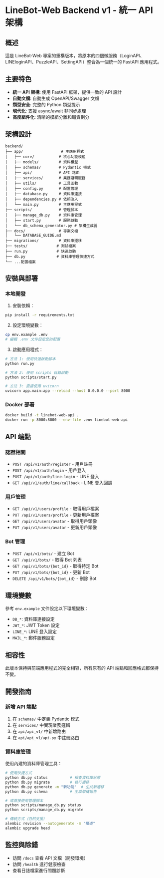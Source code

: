 # LineBot-Web Backend v1 - 統一 API 架構

## 概述

這是 LineBot-Web 專案的重構版本，將原本的四個微服務（LoginAPI、LINEloginAPI、PuzzleAPI、SettingAPI）整合為一個統一的 FastAPI 應用程式。

## 主要特色

- **統一 API 架構**: 使用 FastAPI 框架，提供一致的 API 設計
- **自動文檔**: 自動生成 OpenAPI/Swagger 文檔
- **類型安全**: 完整的 Python 類型提示
- **現代化**: 支援 async/await 非同步處理
- **高度組件化**: 清晰的模組分離和職責劃分

## 架構設計

```
backend/
├── app/                 # 主應用程式
│   ├── core/           # 核心功能模組
│   ├── models/         # 資料模型
│   ├── schemas/        # Pydantic 模式
│   ├── api/            # API 路由
│   ├── services/       # 業務邏輯服務
│   ├── utils/          # 工具函數
│   ├── config.py       # 配置管理
│   ├── database.py     # 資料庫連接
│   ├── dependencies.py # 依賴注入
│   └── main.py         # 主應用程式
├── scripts/            # 管理腳本
│   ├── manage_db.py    # 資料庫管理
│   ├── start.py        # 服務啟動
│   └── db_schema_generator.py # 架構生成器
├── docs/               # 專案文檔
│   └── DATABASE_GUIDE.md
├── migrations/         # 資料庫遷移
├── tests/             # 測試檔案
├── run.py             # 快速啟動
├── db.py              # 資料庫管理快捷方式
└── ...配置檔案
```

## 安裝與部署

### 本地開發

1. 安裝依賴：
```bash
pip install -r requirements.txt
```

2. 設定環境變數：
```bash
cp env.example .env
# 編輯 .env 文件設定您的配置
```

3. 啟動應用程式：
```bash
# 方法 1: 使用快速啟動腳本
python run.py

# 方法 2: 使用 scripts 目錄啟動
python scripts/start.py

# 方法 3: 直接使用 uvicorn
uvicorn app.main:app --reload --host 0.0.0.0 --port 8000
```

### Docker 部署

```bash
docker build -t linebot-web-api .
docker run -p 8000:8000 --env-file .env linebot-web-api
```

## API 端點

### 認證相關
- `POST /api/v1/auth/register` - 用戶註冊
- `POST /api/v1/auth/login` - 用戶登入
- `POST /api/v1/auth/line-login` - LINE 登入
- `GET /api/v1/auth/line/callback` - LINE 登入回調

### 用戶管理
- `GET /api/v1/users/profile` - 取得用戶檔案
- `PUT /api/v1/users/profile` - 更新用戶檔案
- `GET /api/v1/users/avatar` - 取得用戶頭像
- `PUT /api/v1/users/avatar` - 更新用戶頭像

### Bot 管理
- `POST /api/v1/bots/` - 建立 Bot
- `GET /api/v1/bots/` - 取得 Bot 列表
- `GET /api/v1/bots/{bot_id}` - 取得特定 Bot
- `PUT /api/v1/bots/{bot_id}` - 更新 Bot
- `DELETE /api/v1/bots/{bot_id}` - 刪除 Bot

## 環境變數

參考 `env.example` 文件設定以下環境變數：

- `DB_*`: 資料庫連接設定
- `JWT_*`: JWT Token 設定
- `LINE_*`: LINE 登入設定
- `MAIL_*`: 郵件服務設定

## 相容性

此版本保持與前端應用程式的完全相容，所有原有的 API 端點和回應格式都保持不變。

## 開發指南

### 新增 API 端點

1. 在 `schemas/` 中定義 Pydantic 模式
2. 在 `services/` 中實現業務邏輯
3. 在 `api/api_v1/` 中新增路由
4. 在 `api/api_v1/api.py` 中註冊路由

### 資料庫管理

使用內建的資料庫管理工具：

```bash
# 使用快捷方式
python db.py status          # 檢查資料庫狀態
python db.py migrate         # 執行遷移
python db.py generate -m "新功能"  # 生成新遷移
python db.py schema          # 生成架構報告

# 或直接使用管理腳本
python scripts/manage_db.py status
python scripts/manage_db.py migrate

# 傳統方式（仍然支援）
alembic revision --autogenerate -m "描述"
alembic upgrade head
```

## 監控與除錯

- 訪問 `/docs` 查看 API 文檔（開發環境）
- 訪問 `/health` 進行健康檢查
- 查看日誌檔案進行問題診斷 